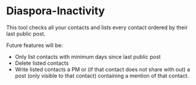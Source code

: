 Diaspora-Inactivity
===

This tool checks all your contacts and lists every contact ordered by their last public post.

Future features will be:

* Only list contacts with minimum days since last public post
* Delete listed contacts
* Write listed contacts a PM or (if that contact does not share with out) a post (only visible to that contact) containing a mention of that contact.
